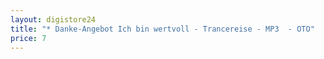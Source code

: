 ```yaml
---
layout: digistore24
title: "* Danke-Angebot Ich bin wertvoll - Trancereise - MP3  - OTO"
price: 7
---
```

